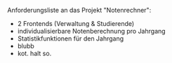 Anforderungsliste an das Projekt "Notenrechner":
- 2 Frontends (Verwaltung & Studierende)
- individualisierbare Notenberechnung pro Jahrgang
- Statistikfunktionen für den Jahrgang
- blubb
- kot. halt so.
